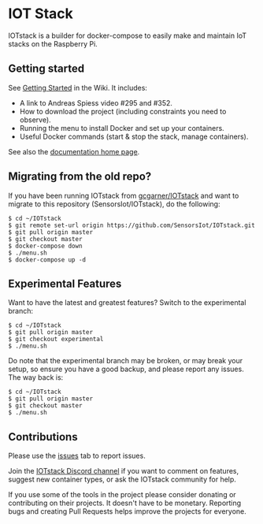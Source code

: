 # IOT Stack

IOTstack is a builder for docker-compose to easily make and maintain IoT stacks on the Raspberry Pi.

## Getting started

See [Getting Started](https://sensorsiot.github.io/IOTstack/Getting-Started) in the Wiki. It includes:

* A link to Andreas Spiess video #295 and #352.
* How to download the project (including constraints you need to observe).
* Running the menu to install Docker and set up your containers.
* Useful Docker commands (start \& stop the stack, manage containers).

See also the [documentation home page](https://sensorsiot.github.io/IOTstack/).

## Migrating from the old repo?

If you have been running IOTstack from [gcgarner/IOTstack](https://github.com/gcgarner/IOTstack) and want to migrate to this repository (SensorsIot/IOTstack), do the following:

```
$ cd ~/IOTstack
$ git remote set-url origin https://github.com/SensorsIot/IOTstack.git
$ git pull origin master
$ git checkout master
$ docker-compose down
$ ./menu.sh
$ docker-compose up -d
```

## Experimental Features

Want to have the latest and greatest features? Switch to the experimental branch:

```
$ cd ~/IOTstack
$ git pull origin master
$ git checkout experimental
$ ./menu.sh
```

Do note that the experimental branch may be broken, or may break your setup, so ensure you have a good backup, and please report any issues. The way back is:

```
$ cd ~/IOTstack
$ git pull origin master
$ git checkout master
$ ./menu.sh
```

## Contributions

Please use the [issues](https://github.com/SensorsIot/IOTstack/issues) tab to report issues.

Join the [IOTstack Discord channel](https://discord.gg/W45tD83) if you want to comment on features, suggest new container types, or ask the IOTstack community for help.

If you use some of the tools in the project please consider donating or contributing on their projects. It doesn't have to be monetary. Reporting bugs and creating Pull Requests helps improve the projects for everyone.
